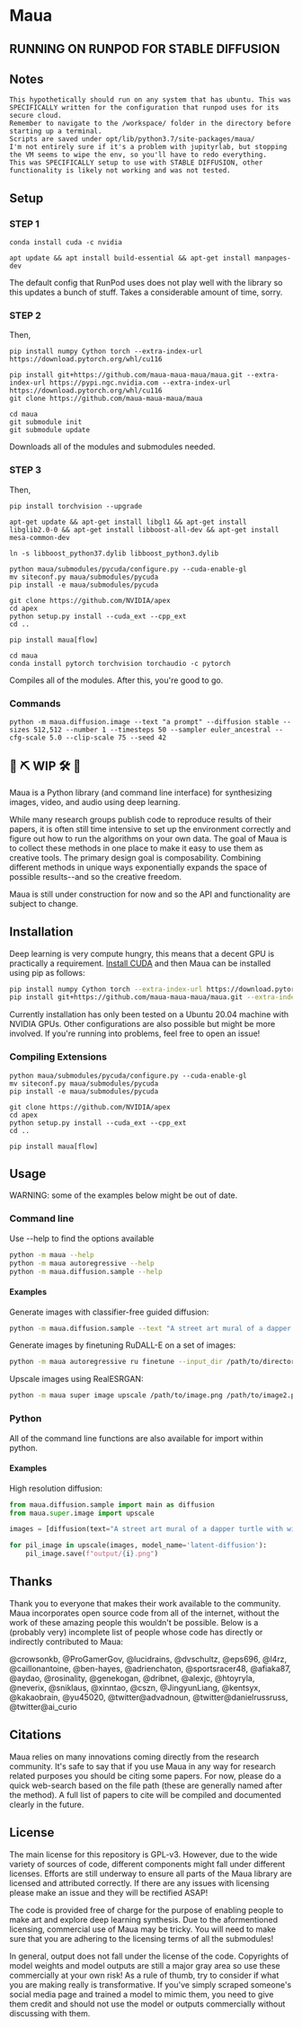 # Maua

## RUNNING ON RUNPOD FOR STABLE DIFFUSION
## Notes
```
This hypothetically should run on any system that has ubuntu. This was SPECIFICALLY written for the configuration that runpod uses for its secure cloud.
Remember to navigate to the /workspace/ folder in the directory before starting up a terminal.
Scripts are saved under opt/lib/python3.7/site-packages/maua/
I'm not entirely sure if it's a problem with jupityrlab, but stopping the VM seems to wipe the env, so you'll have to redo everything.
This was SPECIFICALLY setup to use with STABLE DIFFUSION, other functionality is likely not working and was not tested.
```

## Setup
### STEP 1
```
conda install cuda -c nvidia
```
```
apt update && apt install build-essential && apt-get install manpages-dev
```
The default config that RunPod uses does not play well with the library so this updates a bunch of stuff. Takes a considerable amount of time, sorry.

### STEP 2
Then,
```
pip install numpy Cython torch --extra-index-url https://download.pytorch.org/whl/cu116
```
```
pip install git+https://github.com/maua-maua-maua/maua.git --extra-index-url https://pypi.ngc.nvidia.com --extra-index-url https://download.pytorch.org/whl/cu116
git clone https://github.com/maua-maua-maua/maua

cd maua
git submodule init
git submodule update
```
Downloads all of the modules and submodules needed.

### STEP 3
Then,
```
pip install torchvision --upgrade
```
```
apt-get update && apt-get install libgl1 && apt-get install libglib2.0-0 && apt-get install libboost-all-dev && apt-get install mesa-common-dev
```
```
ln -s libboost_python37.dylib libboost_python3.dylib

python maua/submodules/pycuda/configure.py --cuda-enable-gl
mv siteconf.py maua/submodules/pycuda
pip install -e maua/submodules/pycuda

git clone https://github.com/NVIDIA/apex
cd apex
python setup.py install --cuda_ext --cpp_ext 
cd ..

pip install maua[flow]

cd maua
conda install pytorch torchvision torchaudio -c pytorch
```
Compiles all of the modules. After this, you're good to go.

### Commands
```
python -m maua.diffusion.image --text "a prompt" --diffusion stable --sizes 512,512 --number 1 --timesteps 50 --sampler euler_ancestral --cfg-scale 5.0 --clip-scale 75 --seed 42
```


## 👷 ⛏️ WIP 🛠️ 👷

Maua is a Python library (and command line interface) for synthesizing images, video, and audio using deep learning.

While many research groups publish code to reproduce results of their papers, it is often still time intensive to set up the environment correctly and figure out how to run the algorithms on your own data. The goal of Maua is to collect these methods in one place to make it easy to use them as creative tools. The primary design goal is composability. Combining different methods in unique ways exponentially expands the space of possible results--and so the creative freedom.

Maua is still under construction for now and so the API and functionality are subject to change.

## Installation

Deep learning is very compute hungry, this means that a decent GPU is practically a requirement. [Install CUDA](https://developer.nvidia.com/cuda-downloads) and then Maua can be installed using pip as follows: 

```bash
pip install numpy Cython torch --extra-index-url https://download.pytorch.org/whl/cu116
pip install git+https://github.com/maua-maua-maua/maua.git --extra-index-url https://pypi.ngc.nvidia.com --extra-index-url https://download.pytorch.org/whl/cu116
```

Currently installation has only been tested on a Ubuntu 20.04 machine with NVIDIA GPUs. Other configurations are also possible but might be more involved. If you're running into problems, feel free to open an issue!

### Compiling Extensions

```
python maua/submodules/pycuda/configure.py --cuda-enable-gl
mv siteconf.py maua/submodules/pycuda
pip install -e maua/submodules/pycuda

git clone https://github.com/NVIDIA/apex
cd apex
python setup.py install --cuda_ext --cpp_ext 
cd ..

pip install maua[flow]
```


## Usage

WARNING: some of the examples below might be out of date.

### Command line

Use --help to find the options available
```bash
python -m maua --help
python -m maua autoregressive --help
python -m maua.diffusion.sample --help
```

#### Examples

Generate images with classifier-free guided diffusion:
```bash
python -m maua.diffusion.sample --text "A street art mural of a dapper turtle with wings"
```

Generate images by finetuning RuDALL-E on a set of images:
```bash
python -m maua autoregressive ru finetune --input_dir /path/to/directory/of/images/
```

Upscale images using RealESRGAN:
```bash
python -m maua super image upscale /path/to/image.png /path/to/image2.png /path/to/image3.png --model_name RealESRGAN-pbaylies-hr-paintings
```

### Python

All of the command line functions are also available for import within python.

#### Examples

High resolution diffusion:
```python
from maua.diffusion.sample import main as diffusion
from maua.super.image import upscale

images = [diffusion(text="A street art mural of a dapper turtle with wings", timesteps=100) for i in range(5)]

for pil_image in upscale(images, model_name='latent-diffusion'):
    pil_image.save(f"output/{i}.png")
```

## Thanks

Thank you to everyone that makes their work available to the community. Maua incorporates open source code from all of the internet, without the work of these amazing people this wouldn't be possible. Below is a (probably very) incomplete list of people whose code has directly or indirectly contributed to Maua:

@crowsonkb, @ProGamerGov, @lucidrains, @dvschultz, @eps696, @l4rz, @caillonantoine, @ben-hayes, @adrienchaton, @sportsracer48, @afiaka87, @aydao, @rosinality, @genekogan, @dribnet, @alexjc, @htoyryla, @neverix, @sniklaus, @xinntao, @cszn, @JingyunLiang, @kentsyx, @kakaobrain, @yu45020, @twitter@advadnoun, @twitter@danielrussruss, @twitter@ai_curio

## Citations

Maua relies on many innovations coming directly from the research community. It's safe to say that if you use Maua in any way for research related purposes you should be citing some papers. For now, please do a quick web-search based on the file path (these are generally named after the method). A full list of papers to cite will be compiled and documented clearly in the future.

## License

The main license for this repository is GPL-v3. However, due to the wide variety of sources of code, different components might fall under different licenses. Efforts are still underway to ensure all parts of the Maua library are licensed and attributed correctly. If there are any issues with licensing please make an issue and they will be rectified ASAP!

The code is provided free of charge for the purpose of enabling people to make art and explore deep learning synthesis. Due to the aformentioned licensing, commercial use of Maua may be tricky. You will need to make sure that you are adhering to the licensing terms of all the submodules!

In general, output does not fall under the license of the code. Copyrights of model weights and model outputs are still a major gray area so use these commercially at your own risk! As a rule of thumb, try to consider if what you are making really is transformative. If you've simply scraped someone's social media page and trained a model to mimic them, you need to give them credit and should not use the model or outputs commercially without discussing with them.
